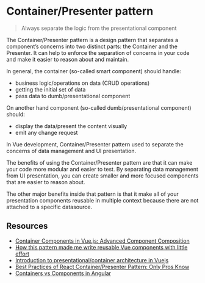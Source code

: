 # Container/Presenter pattern

> Always separate the logic from the presentational component

The Container/Presenter pattern is a design pattern that separates a
component’s concerns into two distinct parts: the Container and the Presenter.
It can help to enforce the separation of concerns in your code and make it
easier to reason about and maintain.

In general, the container (so-called smart component) should handle:

- business logic/operations on data (CRUD operations)
- getting the initial set of data
- pass data to dumb/presentational component

On another hand component (so-called dumb/presentational component) should:

- display the data/present the content visually
- emit any change request

In Vue development, Container/Presenter pattern used to separate the concerns
of data management and UI presentation.

The benefits of using the Container/Presenter pattern are that it can make your
code more modular and easier to test. By separating data management from UI
presentation, you can create smaller and more focused components that are
easier to reason about.

The other major benefits inside that pattern is that it make all of your
presentation components reusable in multiple context because there are not
attached to a specific datasource.

## Resources 

- [Container Components in Vue.js: Advanced Component Composition](https://markus.oberlehner.net/blog/advanced-vue-component-composition-with-container-components/)
- [How this pattern made me write reusable Vue components with little effort](https://dberri.com/container-presentational-pattern-in-vue/)
- [Introduction to presentational/container architecture in Vuejs](https://ludwig-leplan.medium.com/introduction-to-presentational-container-architecture-in-vuejs-698114d22c58)
- [Best Practices of React Container/Presenter Pattern: Only Pros Know](https://itnext.io/best-practices-of-react-container-presenter-pattern-only-pros-know-33f2095647fa)
- [Containers vs Components in Angular](https://blog.bitsrc.io/is-it-still-performance-perspective-or-just-good-practice-containers-vs-components-in-angular-2b459cd7cf30)
